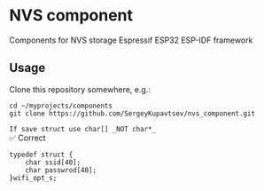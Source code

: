 # NVS component

Components for NVS storage Espressif ESP32 ESP-IDF framework 

## Usage
Clone this repository somewhere, e.g.:   
```
cd ~/myprojects/components  
git clone https://github.com/SergeyKupavtsev/nvs_component.git  
```

`
If save struct use char[] _NOT char*_    
`  
:white_check_mark: Correct  
```
typedef struct {
    char ssid[40];    
    char passwrod[40];       
}wifi_opt_s;    
```
